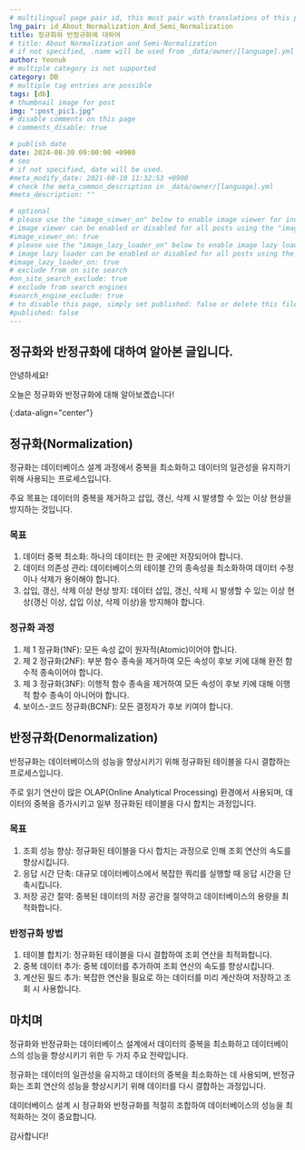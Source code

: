 ```yaml
---
# multilingual page pair id, this must pair with translations of this page. (This name must be unique)
lng_pair: id_About_Normalization_And_Semi_Normalization
title: 정규화와 반정규화에 대하여
# title: About Normalization and Semi-Normalization
# if not specified, .name will be used from _data/owner/[language].yml
author: Yeonuk
# multiple category is not supported
category: DB
# multiple tag entries are possible
tags: [db]
# thumbnail image for post
img: ":post_pic1.jpg"
# disable comments on this page
# comments_disable: true

# publish date
date: 2024-08-30 09:00:00 +0900
# seo
# if not specified, date will be used.
#meta_modify_date: 2021-08-10 11:32:53 +0900
# check the meta_common_description in _data/owner/[language].yml
#meta_description: ""

# optional
# please use the "image_viewer_on" below to enable image viewer for individual pages or posts (_posts/ or [language]/_posts folders).
# image viewer can be enabled or disabled for all posts using the "image_viewer_posts: true" setting in _data/conf/main.yml.
#image_viewer_on: true
# please use the "image_lazy_loader_on" below to enable image lazy loader for individual pages or posts (_posts/ or [language]/_posts folders).
# image lazy loader can be enabled or disabled for all posts using the "image_lazy_loader_posts: true" setting in _data/conf/main.yml.
#image_lazy_loader_on: true
# exclude from on site search
#on_site_search_exclude: true
# exclude from search engines
#search_engine_exclude: true
# to disable this page, simply set published: false or delete this file
#published: false
---
```


<!-- outline-start -->

## 정규화와 반정규화에 대하여 알아본 글입니다.

안녕하세요!

오늘은 정규화와 반정규화에 대해 알아보곘습니다!

{:data-align="center"}

<!-- outline-end -->

## 정규화(Normalization)

정규화는 데이터베이스 설계 과정에서 중복을 최소화하고 데이터의 일관성을 유지하기 위해 사용되는 프로세스입니다.

주요 목표는 데이터의 중복을 제거하고 삽입, 갱신, 삭제 시 발생할 수 있는 이상 현상을 방지하는 것입니다.

### 목표

1. 데이터 중복 최소화: 하나의 데이터는 한 곳에만 저장되어야 합니다.
2. 데이터 의존성 관리: 데이터베이스의 테이블 간의 종속성을 최소화하여 데이터 수정이나 삭제가 용이해야 합니다.
3. 삽입, 갱신, 삭제 이상 현상 방지: 데이터 삽입, 갱신, 삭제 시 발생할 수 있는 이상 현상(갱신 이상, 삽입 이상, 삭제 이상)을 방지해야 합니다.

### 정규화 과정

1. 제 1 정규화(1NF): 모든 속성 값이 원자적(Atomic)이어야 합니다.
2. 제 2 정규화(2NF): 부분 함수 종속을 제거하여 모든 속성이 후보 키에 대해 완전 함수적 종속이어야 합니다.
3. 제 3 정규화(3NF): 이행적 함수 종속을 제거하여 모든 속성이 후보 키에 대해 이행적 함수 종속이 아니어야 합니다.
4. 보이스-코드 정규화(BCNF): 모든 결정자가 후보 키여야 합니다.

## 반정규화(Denormalization)

반정규화는 데이터베이스의 성능을 향상시키기 위해 정규화된 테이블을 다시 결합하는 프로세스입니다.

주로 읽기 연산이 많은 OLAP(Online Analytical Processing) 환경에서 사용되며, 데이터의 중복을 증가시키고 일부 정규화된 테이블을 다시 합치는 과정입니다.

### 목표

1. 조회 성능 향상: 정규화된 테이블을 다시 합치는 과정으로 인해 조회 연산의 속도를 향상시킵니다.
2. 응답 시간 단축: 대규모 데이터베이스에서 복잡한 쿼리를 실행할 때 응답 시간을 단축시킵니다.
3. 저장 공간 절약: 중복된 데이터의 저장 공간을 절약하고 데이터베이스의 용량을 최적화합니다.

### 반정규화 방법

1. 테이블 합치기: 정규화된 테이블을 다시 결합하여 조회 연산을 최적화합니다.
2. 중복 데이터 추가: 중복 데이터를 추가하여 조회 연산의 속도를 향상시킵니다.
3. 계산된 필드 추가: 복잡한 연산을 필요로 하는 데이터를 미리 계산하여 저장하고 조회 시 사용합니다.

## 마치며

정규화와 반정규화는 데이터베이스 설계에서 데이터의 중복을 최소화하고 데이터베이스의 성능을 향상시키기 위한 두 가지 주요 전략입니다.

정규화는 데이터의 일관성을 유지하고 데이터의 중복을 최소화하는 데 사용되며, 반정규화는 조회 연산의 성능을 향상시키기 위해 데이터를 다시 결합하는 과정입니다.

데이터베이스 설계 시 정규화와 반정규화를 적절히 조합하여 데이터베이스의 성능을 최적화하는 것이 중요합니다.

감사합니다!
